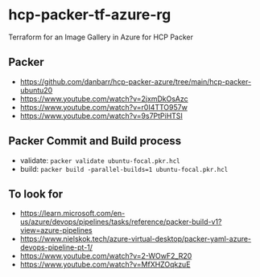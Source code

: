 # hcp-packer-tf-azure-rg
Terraform for an Image Gallery in Azure for HCP Packer

## Packer
- https://github.com/danbarr/hcp-packer-azure/tree/main/hcp-packer-ubuntu20
- https://www.youtube.com/watch?v=2jxmDkOsAzc
- https://www.youtube.com/watch?v=r0I4TTO957w
- https://www.youtube.com/watch?v=9s7PtPiHTSI

## Packer Commit and Build process
- validate: `packer validate ubuntu-focal.pkr.hcl`
- build: `packer build -parallel-builds=1 ubuntu-focal.pkr.hcl`

## To look for 
- https://learn.microsoft.com/en-us/azure/devops/pipelines/tasks/reference/packer-build-v1?view=azure-pipelines
- https://www.nielskok.tech/azure-virtual-desktop/packer-yaml-azure-devops-pipeline-pt-1/
- https://www.youtube.com/watch?v=2-WOwF2_R20
- https://www.youtube.com/watch?v=MfXHZOqkzuE
